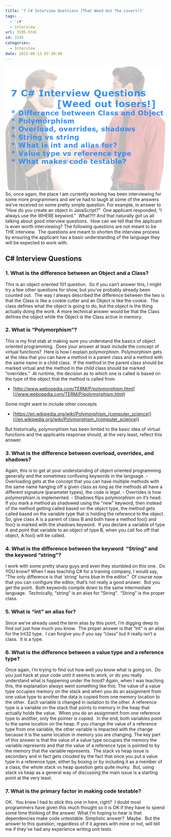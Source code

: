 ```yaml
---
title: '7 C# Interview Questions [That Weed Out The Losers!]'
tags:
  - 'c#'
  - interview
url: 3195.html
id: 3195
categories:
  - Interview
date: 2015-08-13 07:30:00
---
```


![image](/uploads/2015/08/image1.png "image") So, once again, the place I am currently working has been interviewing for some more programmers and we’ve had to laugh at some of the answers we’ve received on some pretty simple question. For example, in answer to “How do you create an object in JavaScript?”  One applicant responded, “I always use the WHERE keyword.”  What?!!! And that naturally got us all talking about good interview questions.  How can we tell that the applicant is even worth interviewing? The following questions are not meant to be THE interview.  The questions are meant to shorten the interview process by ensuring the applicant has a basic understanding of the language they will be expected to work with. 

C# Interview Questions
----------------------

### 1\. What is the difference between an Object and a Class?

This is an object oriented 101 question.  So if you can’t answer this, I might try a few other questions for show, but you’ve probably already been counted out.  The way I always described the difference between the two is that the Class is like a cookie cutter and an Object is like the cookie.  The class defines what the object is going to do, but the object is the thing actually doing the work. A more technical answer would be that the Class defines the object while the Object is the Class active in memory.

### 2\. What is “Polymorphism”?

This is my first stab at making sure you understand the basics of object oriented programming.  Does your answer at least include the concept of virtual functions?  Here is how I explain polymorphism. Polymorphism gets at the idea that you can have a method in a parent class and a method with the same name in a child class.  If the method in the parent class should be marked virtual and the method in the child class should be marked “overrides.”  At runtime, the decision as to which one is called is based on the type of the object that the method is called from.

*   [http://www.webopedia.com/TERM/P/polymorphism.html](//www.webopedia.com/TERM/P/polymorphism.html)

Some might want to include other concepts

*   [https://en.wikipedia.org/wiki/Polymorphism_(computer_science)](//en.wikipedia.org/wiki/Polymorphism_(computer_science))

But historically, polymorphism has been limited to the basic idea of virtual functions and the applicants response should, at the very least, reflect this answer.

### 3\. What is the difference between overload, overrides, and shadows?

Again, this is to get at your understanding of object oriented programming generally and the sometimes confusing keywords in the language. - Overloading gets at the concept that you can have multiple methods with the same name hanging off a given class as long as the methods all have a different signature (parameter types), the code is legal. - Overrides is how polymorphism is implemented. - Shadows flips polymorphism on it’s head.  If you mark a method as shadowed using the "new" keyword, then instead of the method getting called based on the object type, the method gets called based on the variable type that is holding the reference to the object. So, give class A is a parent of class B and both have a method foo() and foo() is marked with the shadows keyword.  If you declare a variable of type A and point that variable to an object of type B, when you call foo off that object, A.foo() will be called.

### 4\. What is the difference between the keyword  “String” and the keyword “string”?

I work with some pretty sharp guys and even they stumbled on this one.  Do YOU know? When I was teaching C# for a training company, I would say, “The only difference is that ‘string’ turns blue in the editor.”  Of course now that you can configure the editor, that’s not really a good answer.  But you get the point.  Both keywords compile down to the same intermediate language.  Technically, “string” is an alias for “String”.  “String” is the proper class.

### 5\. What is “int” an alias for?

Since we’ve already used the term alias by this point, I’m digging deep to find out just how much you know.  The proper answer is that “int” is an alias for the Int32 type.  I can forgive you if you say “class” but it really isn’t a class.  It is a type.

### 6\. What is the difference between a value type and a reference type?

Once again, I’m trying to find out how well you know what is going on.  Do you just hack at your code until it seems to work, or do you really understand what is happening under the hood? Again, when I was teaching this, the explanation always went something like this: The value of a value type occupies memory on the stack and when you do an assignment from one value type to another the data is copied from one memory location to the other.  Each variable is changed in isolation to the other. A reference type is a variable on the stack that points to memory in the heap that actually holds the value.  When you do an assignment from one reference type to another, only the pointer is copied.  In the end, both variables point to the same location on the heap. If you change the value of a reference type from one variable, the other variable is impacted with the change because it is the same location in memory you are changing. The key part of this answer is that the value of a value type occupies the memory the variable represents and that the value of a reference type is pointed to by the memory that the variable represents.  The stack vs heap issue is secondary and in fact gets clouded by the fact that once you put a value type in a reference type, either by boxing or by including it as a member of a class, the whole stack vs heap question gets quite murky.  But, using stack vs heap as a general way of discussing the main issue is a starting point at the very least.

### 7\. What is the primary factor in making code testable?

OK.  You knew I had to stick this one in here, right?  I doubt most programmers have given this much thought so it is OK if they have to spend some time thinking of the answer. What I’m hoping to hear is that dependencies make code untestable. Simplistic answer?  Maybe.  But the answer to this question, regardless of if it agrees with mine or not, will tell me if they've had any experience writing unit tests.
